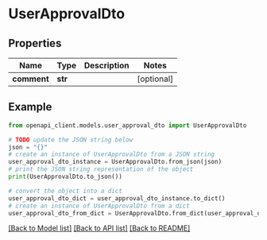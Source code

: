 # UserApprovalDto


## Properties

Name | Type | Description | Notes
------------ | ------------- | ------------- | -------------
**comment** | **str** |  | [optional] 

## Example

```python
from openapi_client.models.user_approval_dto import UserApprovalDto

# TODO update the JSON string below
json = "{}"
# create an instance of UserApprovalDto from a JSON string
user_approval_dto_instance = UserApprovalDto.from_json(json)
# print the JSON string representation of the object
print(UserApprovalDto.to_json())

# convert the object into a dict
user_approval_dto_dict = user_approval_dto_instance.to_dict()
# create an instance of UserApprovalDto from a dict
user_approval_dto_from_dict = UserApprovalDto.from_dict(user_approval_dto_dict)
```
[[Back to Model list]](../README.md#documentation-for-models) [[Back to API list]](../README.md#documentation-for-api-endpoints) [[Back to README]](../README.md)


